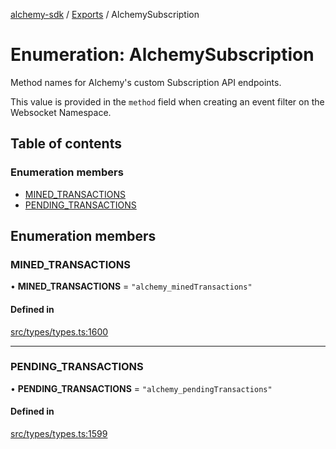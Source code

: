 [alchemy-sdk](../README.md) / [Exports](../modules.md) / AlchemySubscription

# Enumeration: AlchemySubscription

Method names for Alchemy's custom Subscription API endpoints.

This value is provided in the `method` field when creating an event filter on
the Websocket Namespace.

## Table of contents

### Enumeration members

- [MINED\_TRANSACTIONS](AlchemySubscription.md#mined_transactions)
- [PENDING\_TRANSACTIONS](AlchemySubscription.md#pending_transactions)

## Enumeration members

### MINED\_TRANSACTIONS

• **MINED\_TRANSACTIONS** = `"alchemy_minedTransactions"`

#### Defined in

[src/types/types.ts:1600](https://github.com/alchemyplatform/alchemy-sdk-js/blob/dc20ee4/src/types/types.ts#L1600)

___

### PENDING\_TRANSACTIONS

• **PENDING\_TRANSACTIONS** = `"alchemy_pendingTransactions"`

#### Defined in

[src/types/types.ts:1599](https://github.com/alchemyplatform/alchemy-sdk-js/blob/dc20ee4/src/types/types.ts#L1599)
